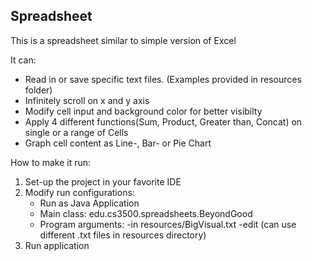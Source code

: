 ## Spreadsheet

This is a spreadsheet similar to simple version of Excel


It can:

* Read in or save specific text files. (Examples provided in resources folder)
* Infinitely scroll on x and y axis
* Modify cell input and background color for better visibilty
* Apply 4 different functions(Sum, Product, Greater than, Concat) on single or a range of Cells 
* Graph cell content as Line-, Bar- or Pie Chart

How to make it run:

1. Set-up the project in your favorite IDE
2. Modify run configurations:
   - Run as Java Application
   - Main class: edu.cs3500.spreadsheets.BeyondGood
   - Program arguments: -in resources/BigVisual.txt -edit (can use different .txt files in resources directory)
 3. Run application
